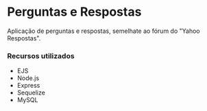 # Perguntas e Respostas

Aplicação de perguntas e respostas, semelhate ao fórum do "Yahoo Respostas".

### Recursos utilizados

- EJS
- Node.js
- Express
- Sequelize
- MySQL
